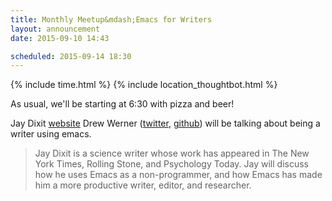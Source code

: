 ```yaml
---
title: Monthly Meetup&mdash;Emacs for Writers
layout: announcement
date: 2015-09-10 14:43

scheduled: 2015-09-14 18:30
---
```


{% include time.html %}
{% include location_thoughtbot.html %}

As usual, we'll be starting at 6:30 with pizza and beer!

Jay Dixit [website](http://jaydixit.com/)
Drew Werner ([twitter](https://twitter.com/wernerdrew), [github](https://github.com/wernerandrew)) will be talking about being a writer using emacs.

>Jay Dixit is a science writer whose work has appeared in The New York Times, Rolling Stone, and Psychology Today. Jay will discuss how he uses Emacs as a non-programmer, and how Emacs has made him a more productive writer, editor, and researcher.
